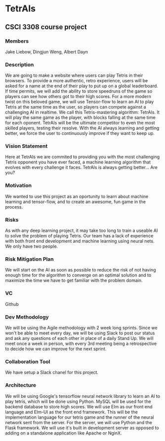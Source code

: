 # TetrAIs

## CSCI 3308 course project

### Members
Jake Liebow, Dingjun Weng, Albert Dayn

### Description
We are going to make a website where users can play Tetris in their browsers.
To provide a more authentic, retro experience, users will be asked for a name at the end of their play to put up on a global leaderboard.
If time permits, we will add the ability to store speedruns of the game so players can see how others got to their high scores.
For a more modern twist on this beloved game, we will use Tensor-flow to learn an AI to play Tetris at the same time as the user, so players can compete against a challenging AI in realtime.
We call this Tetris-mastering algorithm: TetrAIs.
It will play the same game as the player, with blocks falling at the same time for each oponent.
TetrAIs will be the ultimate competitor to even the most skilled players, testing their resolve.
With the AI always learning and getting better, we force the user to continuously improve if they want to keep up.

### Vision Statement
Here at TetrAIs we are commited to providing you with the most challenging Tetris opponent you have ever faced, a machine learning algorithm that evolves with every challenge it faces.
TetrAIs is always getting better... Are you?

### Motivation
We wanted to use this project as an oportunity to learn about machine learning and tensor-flow, and to create an awesome, fun game in the process.

### Risks
As with any deep learning project, it may take too long to train a useable AI to solve the problem of playing Tetris.
Our team has a lack of experience with both front end development and machine learning using neural nets.
We only have two people.

### Risk Mitigation Plan
We will start on the AI as soon as possible to reduce the risk of not having enough time for the algorithm to converge on an optimal solution and to maximize the time we have to get familiar with the problem domain.

### VC
Github

### Dev Methodology
We will be using the Agile methodology with 2 week long sprints.
Since we won't be able to meet every day, we will be using Slack to post our status and ask any questions of each other in place of a daily Stand Up.
We will meet once a week in person, with every 3rd meeting being a retrospective to decide how we can improve for the next sprint.

### Collaboration Tool
We have setup a Slack chanel for this project.

### Architecture
We will be using Google's tensorflow neural network library to learn an AI to play tetris, which will be done using Python.
MySQL will be used for the backend database to store high scores.
We will use Elm as our front end language and Elm-UI as the front end framework.
This will be the implementation language for our tetris game and the runner of the neural network sent from the server.
For the server, we will use Python and the Flask framework.
We will use it's built in development server as opposed to adding on a standalone application like Apache or NginX.
